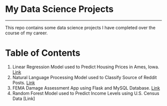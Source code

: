 # My Data Science Projects
----
This repo contains some data science projects I have completed over the course of my career.  

# Table of Contents

1. Linear Regression Model used to Predict Housing Prices in Ames, Iowa. [Link](Linear-Regression-Housing)
2. Natural Language Processing Model used to Classify Source of Reddit Posts. [Link](NLP-Reddit)
3. FEMA Damage Assessment App using Flask and MySQL Database. [Link](FEMA-Damage-Assessment)
4. Random Forest Model used to Predict Income Levels using U.S. Census Data [Link]
